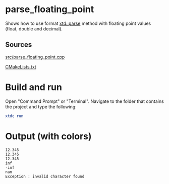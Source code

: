 # parse_floating_point

Shows how to use format [xtd::parse](https://codedocs.xyz/gammasoft71/xtd/group__xtd__core.html#gaf38b51b1a3c788f678bb6e89f7694ee4) method with floating point values (float, double and decimal).

## Sources

[src/parse_floating_point.cpp](src/parse_floating_point.cpp)

[CMakeLists.txt](CMakeLists.txt)

# Build and run

Open "Command Prompt" or "Terminal". Navigate to the folder that contains the project and type the following:

```cmake
xtdc run
```

# Output (with colors)

```
12.345
12.345
12.345
inf
-inf
nan
Exception : invalid character found
```

